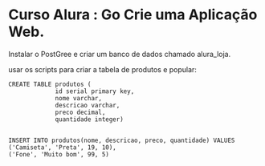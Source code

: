 # Curso Alura : Go Crie uma Aplicação Web. 


Instalar o PostGree e criar um banco de dados chamado alura_loja. 

usar os scripts para criar a tabela de produtos e popular:

```
CREATE TABLE produtos (
             id serial primary key,
             nome varchar,
             descricao varchar,
             preco decimal,
             quantidade integer)


INSERT INTO produtos(nome, descricao, preco, quantidade) VALUES
('Camiseta', 'Preta', 19, 10),
('Fone', 'Muito bom', 99, 5)

```
